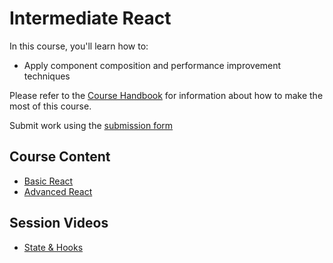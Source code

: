 # Intermediate React

In this course, you'll learn how to:

* Apply component composition and performance improvement techniques

Please refer to the [Course Handbook](/handbook) for information about how to make the most of this course.

Submit work using the [submission form](https://forms.gle/Zhtg2utHYWUhQbCB7)

## Course Content

* [Basic React](/basic-react)
* [Advanced React](/advanced-react)

## Session Videos

* [State & Hooks](https://youtu.be/mkYgxG7V8nk)
